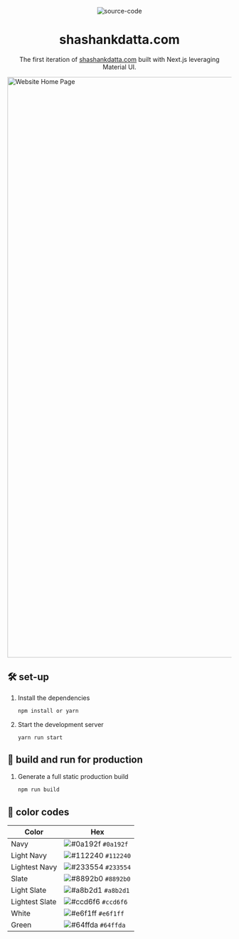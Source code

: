 <p align="center">
  <img src="https://img.icons8.com/ios-filled/50/000000/source-code.png" alt="source-code"/>
</p>
<h1 align="center">
  shashankdatta.com
</h1>
<p align="center">
  The first iteration of <a href="https://shashankdatta.com" target="_blank">shashankdatta.com</a> built with Next.js leveraging Material UI.
</p>

<img width="1306" alt="Website Home Page" src="[https://github.com/shashankdatta/Shashankdatta/assets/68425706/75fe6922-2db1-4461-82f7-ad60dad53dc1]">

## 🛠 set-up

1. Install the dependencies

   ```sh
   npm install or yarn
   ```

2. Start the development server

   ```sh
   yarn run start
   ```

## 🚀 build and run for production

1. Generate a full static production build

   ```sh
   npm run build
   ```


## 🎨 color codes

| Color          | Hex                                                                |
| -------------- | ------------------------------------------------------------------ |
| Navy           | ![#0a192f](https://via.placeholder.com/10/0a192f?text=+) `#0a192f` |
| Light Navy     | ![#112240](https://via.placeholder.com/10/0a192f?text=+) `#112240` |
| Lightest Navy  | ![#233554](https://via.placeholder.com/10/303C55?text=+) `#233554` |
| Slate          | ![#8892b0](https://via.placeholder.com/10/8892b0?text=+) `#8892b0` |
| Light Slate    | ![#a8b2d1](https://via.placeholder.com/10/a8b2d1?text=+) `#a8b2d1` |
| Lightest Slate | ![#ccd6f6](https://via.placeholder.com/10/ccd6f6?text=+) `#ccd6f6` |
| White          | ![#e6f1ff](https://via.placeholder.com/10/e6f1ff?text=+) `#e6f1ff` |
| Green          | ![#64ffda](https://via.placeholder.com/10/64ffda?text=+) `#64ffda` |
